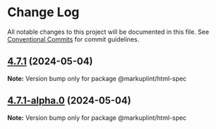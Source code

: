 # Change Log

All notable changes to this project will be documented in this file.
See [Conventional Commits](https://conventionalcommits.org) for commit guidelines.

## [4.7.1](https://github.com/markuplint/markuplint/compare/@markuplint/html-spec@4.7.1-alpha.0...@markuplint/html-spec@4.7.1) (2024-05-04)

**Note:** Version bump only for package @markuplint/html-spec

## [4.7.1-alpha.0](https://github.com/markuplint/markuplint/compare/@markuplint/html-spec@4.7.0...@markuplint/html-spec@4.7.1-alpha.0) (2024-05-04)

**Note:** Version bump only for package @markuplint/html-spec
